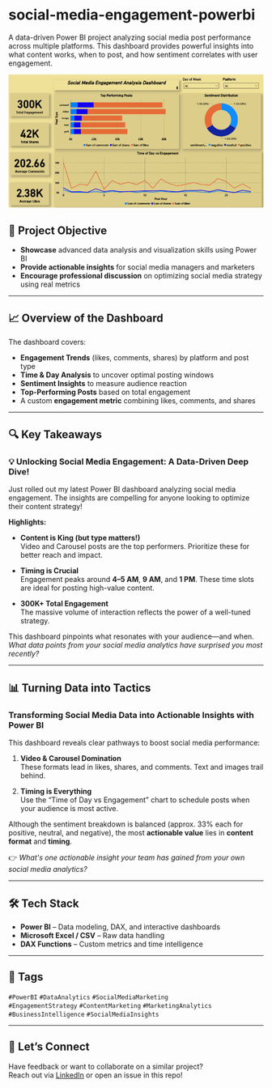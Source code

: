 # social-media-engagement-powerbi
A data-driven Power BI project analyzing social media post performance across multiple platforms. This dashboard provides powerful insights into what content works, when to post, and how sentiment correlates with user engagement.

![Social Media Dashboard](images/dash1.png)

## 🎯 Project Objective

- **Showcase** advanced data analysis and visualization skills using Power BI  
- **Provide actionable insights** for social media managers and marketers  
- **Encourage professional discussion** on optimizing social media strategy using real metrics  

---

## 📈 Overview of the Dashboard

The dashboard covers:

- **Engagement Trends** (likes, comments, shares) by platform and post type  
- **Time & Day Analysis** to uncover optimal posting windows  
- **Sentiment Insights** to measure audience reaction  
- **Top-Performing Posts** based on total engagement  
- A custom **engagement metric** combining likes, comments, and shares  

---

## 🔍 Key Takeaways

### 💡 Unlocking Social Media Engagement: A Data-Driven Deep Dive!

Just rolled out my latest Power BI dashboard analyzing social media engagement. The insights are compelling for anyone looking to optimize their content strategy!

**Highlights:**
- **Content is King (but type matters!)**  
  Video and Carousel posts are the top performers. Prioritize these for better reach and impact.

- **Timing is Crucial**  
  Engagement peaks around **4–5 AM**, **9 AM**, and **1 PM**. These time slots are ideal for posting high-value content.

- **300K+ Total Engagement**  
  The massive volume of interaction reflects the power of a well-tuned strategy.

This dashboard pinpoints what resonates with your audience—and when.  
_What data points from your social media analytics have surprised you most recently?_

---

## 📊 Turning Data into Tactics

### Transforming Social Media Data into Actionable Insights with Power BI

This dashboard reveals clear pathways to boost social media performance:

1. **Video & Carousel Domination**  
   These formats lead in likes, shares, and comments. Text and images trail behind.

2. **Timing is Everything**  
   Use the “Time of Day vs Engagement” chart to schedule posts when your audience is most active.

Although the sentiment breakdown is balanced (approx. 33% each for positive, neutral, and negative), the most **actionable value** lies in **content format** and **timing**.

👉 _What's one actionable insight your team has gained from your own social media analytics?_

---

## 🛠 Tech Stack

- **Power BI** – Data modeling, DAX, and interactive dashboards  
- **Microsoft Excel / CSV** – Raw data handling  
- **DAX Functions** – Custom metrics and time intelligence

---

## 📎 Tags

`#PowerBI` `#DataAnalytics` `#SocialMediaMarketing`  
`#EngagementStrategy` `#ContentMarketing` `#MarketingAnalytics`  
`#BusinessIntelligence` `#SocialMediaInsights`

---

## 🙌 Let’s Connect

Have feedback or want to collaborate on a similar project?  
Reach out via [LinkedIn](#) or open an issue in this repo!


